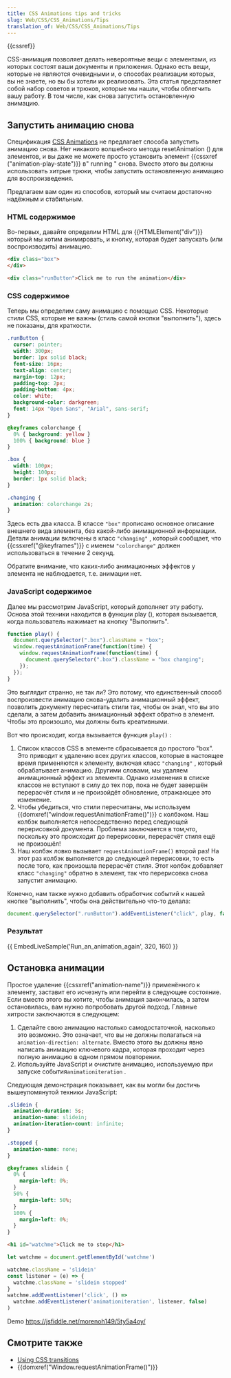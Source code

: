 ```yaml
---
title: CSS Animations tips and tricks
slug: Web/CSS/CSS_Animations/Tips
translation_of: Web/CSS/CSS_Animations/Tips
---
```

{{cssref}}

CSS-анимация позволяет делать невероятные вещи с элементами, из которых состоят ваши документы и приложения. Однако есть вещи, которые не являются очевидными и, о способах реализации которых, вы не знаете, но вы бы хотели их реализовать. Эта статья представляет собой набор советов и трюков, которые мы нашли, чтобы облегчить вашу работу. В том числе, как снова запустить остановленную анимацию.

## Запустить анимацию снова

Спецификация [CSS Animations](/ru/docs/Web/CSS/CSS_Animations) не предлагает способа запустить анимацию снова. Нет никакого волшебного метода resetAnimation () для элементов, и вы даже не можете просто установить элемент {{cssxref ("animation-play-state")}} в" running " снова. Вместо этого вы должны использовать хитрые трюки, чтобы запустить остановленную анимацию для воспроизведения.

Предлагаем вам один из способов, который мы считаем достаточно надёжным и стабильным.

### HTML содержимое

Во-первых, давайте определим HTML для {{HTMLElement("div")}} который мы хотим анимировать, и кнопку, которая будет запускать (или воспроизводить) анимацию.

```html
<div class="box">
</div>

<div class="runButton">Click me to run the animation</div>
```

### CSS содержимое

Теперь мы определим саму анимацию с помощью CSS. Некоторые стили CSS, которые не важны (стиль самой кнопки "выполнить"), здесь не показаны, для краткости.

```css hidden
.runButton {
  cursor: pointer;
  width: 300px;
  border: 1px solid black;
  font-size: 16px;
  text-align: center;
  margin-top: 12px;
  padding-top: 2px;
  padding-bottom: 4px;
  color: white;
  background-color: darkgreen;
  font: 14px "Open Sans", "Arial", sans-serif;
}
```

```css
@keyframes colorchange {
  0% { background: yellow }
  100% { background: blue }
}

.box {
  width: 100px;
  height: 100px;
  border: 1px solid black;
}

.changing {
  animation: colorchange 2s;
}
```

Здесь есть два класса. В классе `"box"` прописано основное описание внешнего вида элемента, без какой-либо анимационной информации. Детали анимации включены в класс `"changing"` , который сообщает, что {{cssxref("@keyframes")}} с именем `"colorchange"` должен использоваться в течение 2 секунд.

Обратите внимание, что каких-либо анимационных эффектов у элемента не наблюдается, т.е. анимации нет.

### JavaScript содержимое

Далее мы рассмотрим JavaScript, который дополняет эту работу. Основа этой техники находится в функции play (), которая вызывается, когда пользователь нажимает на кнопку "Выполнить".

```js
function play() {
  document.querySelector(".box").className = "box";
  window.requestAnimationFrame(function(time) {
    window.requestAnimationFrame(function(time) {
      document.querySelector(".box").className = "box changing";
    });
  });
}
```

Это выглядит странно, не так ли? Это потому, что единственный способ воспроизвести анимацию снова-удалить анимационный эффект, позволить документу пересчитать стили так, чтобы он знал, что вы это сделали, а затем добавить анимационный эффект обратно в элемент. Чтобы это произошло, мы должны быть креативными.

Вот что происходит, когда вызывается функция `play()` :

1. Список классов CSS в элементе сбрасывается до простого "box". Это приводит к удалению всех других классов, которые в настоящее время применяются к элементу, включая класс `"changing"` , который обрабатывает анимацию. Другими словами, мы удаляем анимационный эффект из элемента. Однако изменения в списке классов не вступают в силу до тех пор, пока не будет завершён перерасчёт стиля и не произойдёт обновление, отражающее это изменение.
2. Чтобы убедиться, что стили пересчитаны, мы используем {{domxref("window.requestAnimationFrame()")}} с колбэком. Наш колбэк выполняется непосредственно перед следующей перерисовкой документа. Проблема заключается в том,что, поскольку это происходит до перерисовки, перерасчёт стиля ещё не произошёл!
3. Наш колбэк ловко вызывает `requestAnimationFrame()` второй раз! На этот раз колбэк выполняется до следующей перерисовки, то есть после того, как произошла перерасчёт стиля. Этот колбэк добавляет класс `"changing"` обратно в элемент, так что перерисовка снова запустит анимацию.

Конечно, нам также нужно добавить обработчик событий к нашей кнопке "выполнить", чтобы она действительно что-то делала:

```js
document.querySelector(".runButton").addEventListener("click", play, false);
```

### Результат

{{ EmbedLiveSample('Run_an_animation_again', 320, 160) }}

## Остановка анимации

Простое удаление {{cssxref("animation-name")}} применённого к элементу, заставит его исчезнуть или перейти в следующее состояние. Если вместо этого вы хотите, чтобы анимация закончилась, а затем остановилась, вам нужно попробовать другой подход. Главные хитрости заключаются в следующем:

1. Сделайте свою анимацию настолько самодостаточной, насколько это возможно. Это означает, что вы не должны полагаться на `animation-direction: alternate`. Вместо этого вы должны явно написать анимацию ключевого кадра, которая проходит через полную анимацию в одном прямом повторении.
2. Используйте JavaScript и очистите анимацию, используемую при запуске события`animationiteration` .

Следующая демонстрация показывает, как вы могли бы достичь вышеупомянутой техники JavaScript:

```css
.slidein {
  animation-duration: 5s;
  animation-name: slidein;
  animation-iteration-count: infinite;
}

.stopped {
  animation-name: none;
}

@keyframes slidein {
  0% {
    margin-left: 0%;
  }
  50% {
    margin-left: 50%;
  }
  100% {
    margin-left: 0%;
  }
}
```

```html
<h1 id="watchme">Click me to stop</h1>
```

```js
let watchme = document.getElementById('watchme')

watchme.className = 'slidein'
const listener = (e) => {
  watchme.className = 'slidein stopped'
}
watchme.addEventListener('click', () =>
  watchme.addEventListener('animationiteration', listener, false)
)
```

Demo <https://jsfiddle.net/morenoh149/5ty5a4oy/>

## Смотрите также

- [Using CSS transitions](/ru/docs/Web/Guide/CSS/Using_CSS_transitions)
- {{domxref("Window.requestAnimationFrame()")}}
